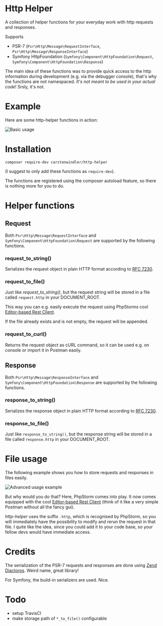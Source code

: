 # Http Helper

A collection of helper functions for your everyday work with http requests and responses.

Supports 
* PSR-7 (`Psr\Http\Message\RequestInterface`, `Psr\Http\Message\ResponseInterface`)
* Symfony HttpFoundation (`Symfony\Component\HttpFoundation\Request`, `Symfony\Component\HttpFoundation\Response`) 

The main idea of these functions was to provide quick access to the http information during development (e.g. via the debugger console), that's why the functions are not namespaced. *It's not meant to be used in your actual code*! Srsly, it's not.

# Example

Here are some http-helper functions in action:

![Basic usage](http://media.carstenwindler.de/packages/http-helper/http-helper-example-basic-usage.gif "Basic usage of http-helper")

# Installation

`composer require-dev carstenwindler/http-helper`

(I suggest to only add these functions as `require-dev`).

The functions are registered using the composer autoload feature, so there is nothing more for you to do.

# Helper functions

## Request

Both `Psr\Http\Message\RequestInterface` and `Symfony\Component\HttpFoundation\Request` are supported by the following functions. 

### request_to_string()

Serializes the request object in plain HTTP format according to [RFC 7230](https://tools.ietf.org/html/rfc7230#page-19).

### request_to_file()

Just like _request_to_string()_, but the request string will be stored in a file called `request.http` in your DOCUMENT_ROOT.

This way you can e.g. easily execute the request using PhpStorms cool [Editor-based Rest Client](https://blog.jetbrains.com/phpstorm/2017/09/editor-based-rest-client/).

If the file already exists and is not empty, the request will be appended.

### request_to_curl()

Returns the request object as cURL command, so it can be used e.g. on console or import it in Postman easily.

## Response

Both `Psr\Http\Message\ResponseInterface` and `Symfony\Component\HttpFoundation\Response` are supported by the following functions. 

### response_to_string()

Serializes the response object in plain HTTP format according to [RFC 7230](https://tools.ietf.org/html/rfc7230#page-19).

### response_to_file()

Just like `response_to_string()`, but the response string will be stored in a file called `response.http` in your DOCUMENT_ROOT.

# File usage

The following example shows you how to store requests and responses in files easily. 

![Advanced usage example](http://media.carstenwindler.de/packages/http-helper/http-helper-example-file-usage.gif "Basic usage of http-helper")

But why would you do that? Here, PhpStorm comes into play. It now comes equipped with the cool [Editor-based Rest Client](https://blog.jetbrains.com/phpstorm/2017/09/editor-based-rest-client/) (think of it like a very simple Postman without all the fancy gui).

*http-helper* uses the suffix `.http`, which is recognised by PhpStorm, so you will immediately have the possibility to modify and rerun the request in that file. I quite like the idea, since you could add it to your code base, so your fellow devs would have immediate access.

# Credits

The serialization of the PSR-7 requests and responses are done using [Zend Diactoros](https://github.com/zendframework/zend-diactoros). Weird name, great library!

For Symfony, the build-in serializers are used. Nice.

# Todo

* setup TravisCI
* make storage path of `*_to_file()` configurable
